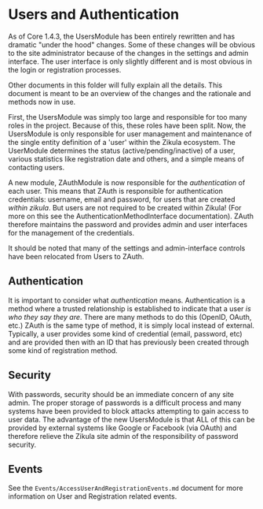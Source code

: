 Users and Authentication
========================

As of Core 1.4.3, the UsersModule has been entirely rewritten and has dramatic "under the hood" changes. Some of these
changes will be obvious to the site administrator because of the changes in the settings and admin interface. The user
interface is only slightly different and is most obvious in the login or registration processes.

Other documents in this folder will fully explain all the details. This document is meant to be an overview of the
changes and the rationale and methods now in use.

First, the UsersModule was simply too large and responsible for too many roles in the project. Because of this, these
roles have been split. Now, the UsersModule is only responsible for user management and maintenance of the single
entity definition of a 'user' within the Zikula ecosystem. The UserModule determines the status (active/pending/inactive)
of a user, various statistics like registration date and others, and a simple means of contacting users.

A new module, ZAuthModule is now responsible for the *authentication* of each user. This means that ZAuth is responsible
for authentication credentials: username, email and password, for users that are created *within zikula*. But users
are not required to be created within Zikula! (For more on this see the AuthenticationMethodInterface documentation). 
ZAuth therefore maintains the password and provides admin and user interfaces for the management of the credentials.

It should be noted that many of the settings and admin-interface controls have been relocated from Users to ZAuth. 

Authentication
--------------

It is important to consider what *authentication* means. Authentication is a method where a trusted relationship is 
established to indicate that a user *is who they say they are*. There are many methods to do this (OpenID, OAuth, etc.)
ZAuth is the same type of method, it is simply local instead of external. Typically, a user provides some kind of
credential (email, password, etc) and are provided then with an ID that has previously been created through some kind
of registration method.

Security
--------

With passwords, security should be an immediate concern of any site admin. The proper storage of passwords is a difficult
process and many systems have been provided to block attacks attempting to gain access to user data. The advantage of
the new UsersModule is that ALL of this can be provided by external systems like Google or Facebook (via OAuth) and
therefore relieve the Zikula site admin of the responsibility of password security.

Events
------

See the `Events/AccessUserAndRegistrationEvents.md` document for more information on User and Registration related events.
